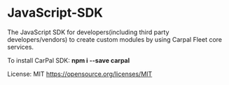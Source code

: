 # JavaScript-SDK
The JavaScript SDK for developers(including third party developers/vendors) to create custom modules by using Carpal Fleet core services.

To install CarPal SDK: **npm i --save carpal**

License: MIT https://opensource.org/licenses/MIT
